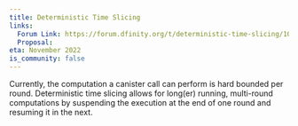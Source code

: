 ```yaml
---
title: Deterministic Time Slicing
links:
  Forum Link: https://forum.dfinity.org/t/deterministic-time-slicing/10635
  Proposal:
eta: November 2022
is_community: false
---
```


Currently, the computation a canister call can perform is hard bounded per round. Deterministic time slicing allows for long(er) running, multi-round computations by suspending the execution at the end of one round and resuming it in the next.
